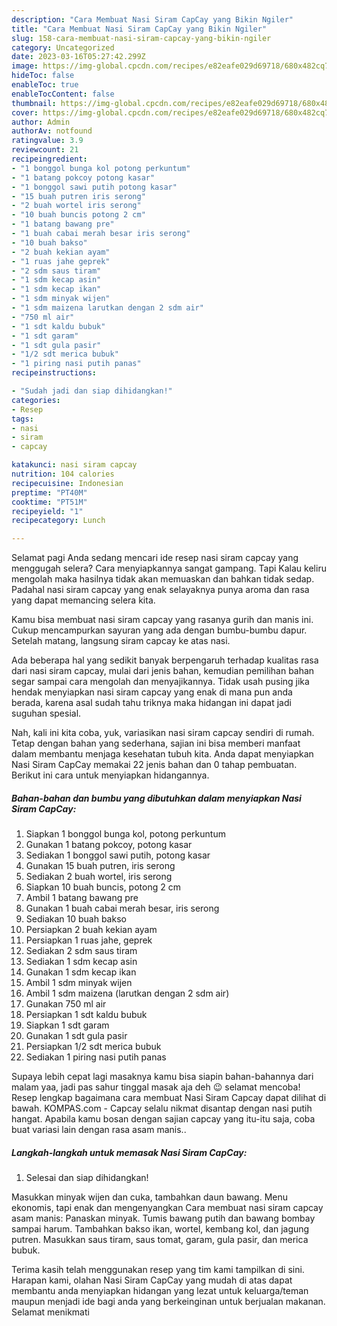 ```yaml
---
description: "Cara Membuat Nasi Siram CapCay yang Bikin Ngiler"
title: "Cara Membuat Nasi Siram CapCay yang Bikin Ngiler"
slug: 158-cara-membuat-nasi-siram-capcay-yang-bikin-ngiler
category: Uncategorized
date: 2023-03-16T05:27:42.299Z
image: https://img-global.cpcdn.com/recipes/e82eafe029d69718/680x482cq70/nasi-siram-capcay-foto-resep-utama.jpg
hideToc: false
enableToc: true
enableTocContent: false
thumbnail: https://img-global.cpcdn.com/recipes/e82eafe029d69718/680x482cq70/nasi-siram-capcay-foto-resep-utama.jpg
cover: https://img-global.cpcdn.com/recipes/e82eafe029d69718/680x482cq70/nasi-siram-capcay-foto-resep-utama.jpg
author: Admin
authorAv: notfound
ratingvalue: 3.9
reviewcount: 21
recipeingredient:
- "1 bonggol bunga kol potong perkuntum"
- "1 batang pokcoy potong kasar"
- "1 bonggol sawi putih potong kasar"
- "15 buah putren iris serong"
- "2 buah wortel iris serong"
- "10 buah buncis potong 2 cm"
- "1 batang bawang pre"
- "1 buah cabai merah besar iris serong"
- "10 buah bakso"
- "2 buah kekian ayam"
- "1 ruas jahe geprek"
- "2 sdm saus tiram"
- "1 sdm kecap asin"
- "1 sdm kecap ikan"
- "1 sdm minyak wijen"
- "1 sdm maizena larutkan dengan 2 sdm air"
- "750 ml air"
- "1 sdt kaldu bubuk"
- "1 sdt garam"
- "1 sdt gula pasir"
- "1/2 sdt merica bubuk"
- "1 piring nasi putih panas"
recipeinstructions:

- "Sudah jadi dan siap dihidangkan!"
categories:
- Resep
tags:
- nasi
- siram
- capcay

katakunci: nasi siram capcay 
nutrition: 104 calories
recipecuisine: Indonesian
preptime: "PT40M"
cooktime: "PT51M"
recipeyield: "1"
recipecategory: Lunch

---
```



Selamat pagi Anda sedang mencari ide resep nasi siram capcay yang menggugah selera? Cara menyiapkannya sangat gampang. Tapi Kalau keliru mengolah maka hasilnya tidak akan memuaskan dan bahkan tidak sedap. Padahal nasi siram capcay yang enak selayaknya punya aroma dan rasa yang dapat memancing selera kita.


Kamu bisa membuat nasi siram capcay yang rasanya gurih dan manis ini. Cukup mencampurkan sayuran yang ada dengan bumbu-bumbu dapur. Setelah matang, langsung siram capcay ke atas nasi.

Ada beberapa hal yang sedikit banyak berpengaruh terhadap kualitas rasa dari nasi siram capcay, mulai dari jenis bahan, kemudian pemilihan bahan segar sampai cara mengolah dan menyajikannya. Tidak usah pusing jika hendak menyiapkan nasi siram capcay yang enak di mana pun anda berada, karena asal sudah tahu triknya maka hidangan ini dapat jadi suguhan spesial.


Nah, kali ini kita coba, yuk, variasikan nasi siram capcay sendiri di rumah. Tetap dengan bahan yang sederhana, sajian ini bisa memberi manfaat dalam membantu menjaga kesehatan tubuh kita. Anda dapat menyiapkan Nasi Siram CapCay memakai 22 jenis bahan dan 0 tahap pembuatan. Berikut ini cara untuk menyiapkan hidangannya.

<!--inarticleads1-->

##### Bahan-bahan dan bumbu yang dibutuhkan dalam menyiapkan Nasi Siram CapCay:

1. Siapkan 1 bonggol bunga kol, potong perkuntum
1. Gunakan 1 batang pokcoy, potong kasar
1. Sediakan 1 bonggol sawi putih, potong kasar
1. Gunakan 15 buah putren, iris serong
1. Sediakan 2 buah wortel, iris serong
1. Siapkan 10 buah buncis, potong 2 cm
1. Ambil 1 batang bawang pre
1. Gunakan 1 buah cabai merah besar, iris serong
1. Sediakan 10 buah bakso
1. Persiapkan 2 buah kekian ayam
1. Persiapkan 1 ruas jahe, geprek
1. Sediakan 2 sdm saus tiram
1. Sediakan 1 sdm kecap asin
1. Gunakan 1 sdm kecap ikan
1. Ambil 1 sdm minyak wijen
1. Ambil 1 sdm maizena (larutkan dengan 2 sdm air)
1. Gunakan 750 ml air
1. Persiapkan 1 sdt kaldu bubuk
1. Siapkan 1 sdt garam
1. Gunakan 1 sdt gula pasir
1. Persiapkan 1/2 sdt merica bubuk
1. Sediakan 1 piring nasi putih panas


Supaya lebih cepat lagi masaknya kamu bisa siapin bahan-bahannya dari malam yaa, jadi pas sahur tinggal masak aja deh 😉 selamat mencoba! Resep lengkap bagaimana cara membuat Nasi Siram Capcay dapat dilihat di bawah. KOMPAS.com - Capcay selalu nikmat disantap dengan nasi putih hangat. Apabila kamu bosan dengan sajian capcay yang itu-itu saja, coba buat variasi lain dengan rasa asam manis.. 

<!--inarticleads2-->

##### Langkah-langkah untuk memasak Nasi Siram CapCay:


1. Selesai dan siap dihidangkan!

Masukkan minyak wijen dan cuka, tambahkan daun bawang. Menu ekonomis, tapi enak dan mengenyangkan Cara membuat nasi siram capcay asam manis: Panaskan minyak. Tumis bawang putih dan bawang bombay sampai harum. Tambahkan bakso ikan, wortel, kembang kol, dan jagung putren. Masukkan saus tiram, saus tomat, garam, gula pasir, dan merica bubuk. 

Terima kasih telah menggunakan resep yang tim kami tampilkan di sini. Harapan kami, olahan Nasi Siram CapCay yang mudah di atas dapat membantu anda menyiapkan hidangan yang lezat untuk keluarga/teman maupun menjadi ide bagi anda yang berkeinginan untuk berjualan makanan. Selamat menikmati
